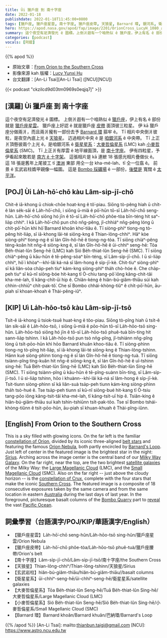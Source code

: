 ```yaml
---
title: Ùi 獵戶座 到 南十字座
date: 2022-01-18
publishdate: 2022-01-18T11:45:00+0800
tags: [獵戶座, 獵戶座星雲, 南十字座, 獵戶座皮帶, 天狼星, Barnard 環, 銀河系, 衛星星系, 大麥哲倫星系, 小麥哲倫星系]
hero: https://apod.nasa.gov/apod/fap/image/2201/OrionCross_LucyH_1080_annotated.jpg
summary: 這个夜空有足濟發光 ê 圖標。上倒爿遐有一个咱熟似 ê 獵戶座，伊上有名 ê 部份就是獵戶座星雲。
categories: [podcast]
vocals: [阿錕]
---
```


{{% apod %}}

- 原始文章：[From Orion to the Southern Cross](https://apod.nasa.gov/apod/ap220118.html)
- 影像來源 kah 版權：[Lucy Yunxi Hu](https://www.flickr.com/people/194022884@N07/)
- 台文翻譯：[An-Li Tsai][An-Li Tsai] ([NCU][NCU])

{{< podcast "ckzilcd9d03tm0969s0eqjq7j" >}}

## [漢羅] Ùi 獵戶座 到 南十字座
這个夜空有足濟發光 ê 圖標。
上倒爿遐有一个咱熟似 ê [獵戶座][constellation of Orion]，伊上有名 ê 部份就是 [獵戶座星雲][Orion Nebula]。
獵戶座上好認 ê 就是獵戶座 [皮帶][belt stars] 面頂彼三粒星。
伊 kā 獵戶座分做兩爿，而且兩爿攏有一部份去予 [Barnard 環][Barnard's Loop] 箍牢 ê。
Tī 相片中央倒爿彼粒，是夜空內底上光 ê [天狼星][Sirius]。
迒過相片中央 ê 是 [咱銀河系][Milky Way Galaxy] ê 中央帶。
Tī 上正爿頂懸彼兩个上光 ê，是咱銀河系 ê [衛星星系][satellite galaxies]：[大麥哲倫星系][Large Magellanic Cloud] (LMC) kah [小麥哲倫星系][Small Magellanic Cloud] (SMC)。
Tī 上正爿有厚雲 ê 地平線面頂，是 [南十字座][constellation of Crux]。
伊有四粒星，予伊看起來敢若是 [南方 ê 十字架][Southern Cross t]。
這張相片是 kā 連紲 18 張感光相片疊做伙 ê。
這 18 張是舊年上尾彼工 tī [澳洲][Australia] 東部 用仝一台 kha-mé-lah、tī 仝一位翕 ê。
前景 ê 玄武岩柱媠甲親像一幅圖。
這是 [Bombo 採礦場][Bombo Quarry] ê 一部份，[後壁是][reveal] 寬闊 ê [太平洋][Pacific Ocean]。


## [POJ] Ùi La̍h-hō͘-chō kàu Lâm-si̍p-jī-chō
Chit-ê iā-khong ū chiok-chōe hoat-kng ê tô͘-piau.
Siōng tò-pêng hiah ū chi̍t-ê lán se̍k-sāi ê La̍h-hō͘-chō, i siōng ū-miâ ê pō͘-hūn tō-sī La̍h-hō͘-chō seng-hûn.
La̍h-hō͘-chō siōng hó jīn ê tō-sī La̍h-hō͘-chō phôe-tòa bīn-téng hit saⁿ-lia̍p chhiⁿ.
I kā La̍h-hō͘-chō pun chò nn̄g-pêng, jî-chhiáⁿ nn̄g-pêng lóng ū chi̍t-pō͘-hūn khì hō͘ Barnard khoân kho͘-tiâu ê.
Tī siòng-phìⁿ tiong-ng tò-pêng hit-lia̍p, sī iā-khong lāi-té siōng-kng ê Thian-lông-chhiⁿ.
Hāⁿ kòe siòng-phìⁿ tiong-ng ê sī lán Gîn-hô-hē ê tiong-ng-tòa.
Tī siōng chiàⁿ-pêng téng-koân hit nn̄g-ê siōng-kng ê, sī lán Gîn-hô-hē ê ūi-chhiⁿ seng-hē:
Tōa Be̍h-thiat-lûn Seng-hē (LMC) kah Sió Be̍h-thiat-lûn Seng-hē (SMC).
Tī siōng chiàⁿ-pêng ū kāu-hûn ê tē-pêng-sòaⁿ bīn-téng, sī Lâm-si̍p-jī-chō.
I ū sì-lia̍p chhiⁿ, hō͘ i khòaⁿ--khí-lâi ká-ná sī lâm-hong ê si̍p-jī-kè.
Chit-tiuⁿ siòng-phìⁿ sī kā liân-sòa cha̍p-peh tiuⁿ kám-kng siòng-phìⁿ tha̍h chò-hóe ê.
Che cha̍p-peh tiuⁿ sī kū-nî siōng-bóe hit-kang tī Ò-chiu tang-pō͘ iōng kâng-chit-tâi kha-mé-lah, tī kâng-chi̍t-ūi hip ê.
Chiân-kéng ê hiân-bú-giâm-thiāu súi kah chhin-chhiūⁿ chi̍t-pak-tô͘.
Che sī Bombo chhái-khòng-tiûⁿ ê chi̍t-pō͘-hūn, āu-piah sī khoan-khoah ê Thài-pêng-iûⁿ.

## [KIP] Uì La̍h-hōo-tsō kàu Lâm-si̍p-jī-tsō
Tsit-ê iā-khong ū tsiok-tsuē huat-kng ê tôo-piau.
Siōng tò-pîng hiah ū tsi̍t-ê lán si̍k-sāi ê La̍h-hōo-tsō, i siōng ū-miâ ê pōo-hūn tō-sī La̍h-hōo-tsō sing-hûn.
La̍h-hōo-tsō siōng hó jīn ê tō-sī La̍h-hōo-tsō phuê-tuà bīn-tíng hit sann-lia̍p tshinn.
I kā La̍h-hōo-tsō pun tsò nn̄g-pîng, jî-tshiánn nn̄g-pîng lóng ū tsi̍t-pōo-hūn khì hōo Barnard khuân khoo-tiâu ê.
Tī siòng-phìnn tiong-ng tò-pîng hit-lia̍p, sī iā-khong lāi-té siōng-kng ê Thian-lông-tshinn.
Hānn kuè siòng-phìnn tiong-ng ê sī lán Gîn-hô-hē ê tiong-ng-tuà.
Tī siōng tsiànn-pîng tíng-kuân hit nn̄g-ê siōng-kng ê, sī lán Gîn-hô-hē ê uī-tshinn sing-hē:
Tuā Be̍h-thiat-lûn Sing-hē (LMC) kah Sió Be̍h-thiat-lûn Sing-hē (SMC).
Tī siōng tsiànn-pîng ū kāu-hûn ê tē-pîng-suànn bīn-tíng, sī Lâm-si̍p-jī-tsō.
I ū sì-lia̍p tshinn, hōo i khuànn--khí-lâi ká-ná sī lâm-hong ê si̍p-jī-kè.
Tsit-tiunn siòng-phìnn sī kā liân-suà tsa̍p-peh tiunn kám-kng siòng-phìnn tha̍h tsò-hué ê.
Tse tsa̍p-peh tiunn sī kū-nî siōng-bué hit-kang tī Ò-tsiu tang-pōo iōng kâng-tsit-tâi kha-mé-lah, tī kâng-tsi̍t-uī hip ê.
Tsiân-kíng ê hiân-bú-giâm-thiāu suí kah tshin-tshiūnn tsi̍t-pak-tôo.
Tse sī Bombo tshái-khòng-tiûnn ê tsi̍t-pōo-hūn, āu-piah sī khuan-khuah ê Thài-pîng-iûnn.

## [English] From Orion to the Southern Cross
This is a sky filled with glowing icons.
On the far left is the familiar [constellation of Orion][constellation of Orion], divided by its iconic three-aligned [belt stars][belt stars] and featuring the famous [Orion Nebula][Orion Nebula], both partly encircled by [Barnard's Loop][Barnard's Loop].
Just left of center in the featured image is the brightest star in the night: [Sirius][Sirius].
Arching across the image center is the central band of our [Milky Way Galaxy][Milky Way Galaxy].
On the far right, near the top, are the two brightest [satellite galaxies][satellite galaxies] of the Milky Way: the [Large Magellanic Cloud][Large Magellanic Cloud] (LMC), and the [Small Magellanic Cloud][Small Magellanic Cloud] (SMC).
Also on the far right -- just above the cloudy horizon -- is the [constellation of Crux][constellation of Crux], complete with the four stars that make the iconic [Southern Cross][Southern Cross e].
The featured image is a composite of 18 consecutive exposures taken by the same camera and from the same location in eastern [Australia][Australia] during the last days of last year.
In the foreground, picturesque basalt columns of the [Bombo Quarry][Bombo Quarry] part to [reveal][reveal] the vast [Pacific Ocean][Pacific Ocean].

## 詞彙學習（台語漢字/POJ/KIP/華語漢字/English）
- 【獵戶座星雲】La̍h-hō͘-chō seng-hûn/La̍h-hōo-tsō sing-hûn/獵戶座星雲/Orion Nebula
- 【獵戶座皮帶】La̍h-hō͘-chō phôe-tòa/La̍h-hōo-tsō phuê-tuà/獵戶座腰帶/Orion's belt
- 【南十字座】Lâm-si̍p-jī-chō/Lâm-si̍p-jī-tsō/南十字座/the Southern Cross
- 【天狼星】Thian-lông-chhiⁿ/Thian-lông-tshinn/天狼星/Sirius
- 【玄武岩柱】hiân-bú-giâm-thiāu/hiân-bú-giâm-thiāu//basalt columns
- 【衛星星系】ūi-chhiⁿ-seng-hē/ūi-chhiⁿ-seng-hē/衛星星系/satellite galaxies
- 【大麥哲倫星系】Tōa Be̍h-thiat-lûn Seng-hē/Tuā Be̍h-thiat-lûn Sing-hē/大麥哲倫星系/Large Magellanic Cloud (LMC)
- 【小麥哲倫星系】Sió Be̍h-thiat-lûn Seng-hē/Sió Be̍h-thiat-lûn Sing-hē/小麥哲倫星系/Small Magellanic Cloud (SMC)
- 【Barnard 環】Barnard khoân/Barnard khuân/巴納環/Barnard's Loop


{{% /apod %}}
[An-Li Tsai]: mailto:thianbun.taigi@gmail.com
[NCU]: https://www.astro.ncu.edu.tw


[constellation of Orion]:https://en.wikipedia.org/wiki/Orion_(constellation)
[belt stars]:https://apod.nasa.gov/apod/ap190930.html
[Orion Nebula]:https://apod.nasa.gov/apod/ap200609.html
[Barnard's Loop]:https://apod.nasa.gov/apod/ap050420.html
[Sirius]:https://en.wikipedia.org/wiki/Sirius
[Milky Way Galaxy]:https://solarsystem.nasa.gov/resources/285/the-milky-way-galaxy/
[satellite galaxies]:https://en.wikipedia.org/wiki/Satellite_galaxies_of_the_Milky_Way
[Large Magellanic Cloud]:https://apod.nasa.gov/apod/ap190905.html
[Small Magellanic Cloud]:https://astronomy.swin.edu.au/cosmos/s/Small+Magellanic+Cloud
[constellation of Crux]:https://en.wikipedia.org/wiki/Crux
[Southern Cross e]:https://apod.nasa.gov/apod/ap210125.html
[Southern Cross t]:https://apod.tw/daily/20210125/
[Australia]:https://en.wikipedia.org/wiki/Australia
[Bombo Quarry]:https://youtu.be/c8oCQGxVacY
[reveal]:https://www.cuinsight.com/wp-content/uploads/2020/08/bigstock-Young-Crazy-Surprised-Cat-Make-233591413.jpg
[Pacific Ocean]:https://en.wikipedia.org/wiki/Pacific_Ocean
